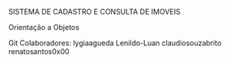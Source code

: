 
SISTEMA DE CADASTRO E CONSULTA DE IMOVEIS

Orientação a Objetos

Git Colaboradores: 
lygiaagueda
Lenildo-Luan
claudiosouzabrito
renatosantos0x00
